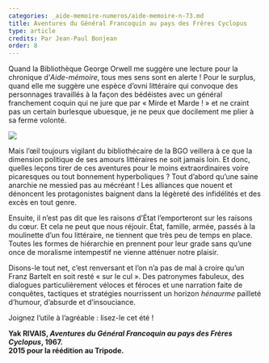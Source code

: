 ```yaml
---
categories: _aide-memoire-numeros/aide-memoire-n-73.md
title: Aventures du Général Francoquin au pays des Frères Cyclopus
type: article
credits: Par Jean-Paul Bonjean
order: 8
---
```

Quand la Bibliothèque George Orwell me suggère une lecture pour la chronique d’_Aide-mémoire_, tous mes sens sont en alerte ! Pour le surplus, quand elle me suggère une espèce d’ovni littéraire qui convoque des personnages travaillés à la façon des bédéistes avec un général franchement coquin qui ne jure que par « Mirde et Marde ! » et ne craint pas un certain burlesque ubuesque, je ne peux que docilement me plier à sa ferme volonté.

![](/assets/uploads/am73_p.8_bonjean.jpg)

Mais l’œil toujours vigilant du bibliothécaire de la BGO veillera à ce que la dimension politique de ses amours littéraires ne soit jamais loin. Et donc, quelles leçons tirer de ces aventures pour le moins extraordinaires voire picaresques ou tout bonnement hyperboliques ? Tout d’abord qu’une saine anarchie ne messied pas au mécréant ! Les alliances que nouent et dénoncent les protagonistes baignent dans la légèreté des infidélités et des excès en tout genre.

Ensuite, il n’est pas dit que les raisons d’État l’emporteront sur les raisons du cœur. Et cela ne peut que nous réjouir. État, famille, armée, passés à la moulinette d’un fou littéraire, ne tiennent que très peu de temps en place. Toutes les formes de hiérarchie en prennent pour leur grade sans qu’une once de moralisme intempestif ne vienne atténuer notre plaisir.

Disons-le tout net, c’est renversant et l’on n’a pas de mal à croire qu’un Franz Bartelt en soit resté « sur le cul ». Des patronymes fabuleux, des dialogues particulièrement véloces et féroces et une narration faite de conquêtes, tactiques et stratégies nourrissent un horizon _hénaurme_ pailleté d’humour, d’absurde et d’insouciance.

Joignez l’utile à l’agréable : lisez-le cet été !

**Yak RIVAIS, _Aventures du Général Francoquin au pays des Frères Cyclopus_, 1967.**\
**2015 pour la réédition au Tripode.**
